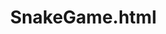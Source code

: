 # SnakeGame.html

<!DOCTYPE html>
<html>
<head>
  <meta charset="UTF-8">
  <meta name="viewport" content="width=device-width, initial-scale=1">
	<title>Snake Game</title>
	<style type="text/css">
body {
  margin: 0;
}

.game-canvas {
  width: 100%;
  height: 100vw;
  max-width: 500px;
  max-height:500px;
  margin-left: auto;
  margin-right: auto;
}

.keys {
  font-family: 'Lato', sans-serif;
  text-align: center;
  width: 100%;
  padding: 10px;
  box-sizing: border-box;
  height: 200px;
  margin: auto;
}

.up {
  position: relative;
  top: -4px;
}

.chevron::before {
  border-style: solid;
  border-width: 8px 8px 0 0;
  content: '';
  display: inline-block;
  height: 20px;
  width: 20px;
  top: -10px;
  position: relative;
  transform: rotate(-45deg);
}

.chevron.down::before {
  transform: rotate(135deg);
  top: -22px;
}

.chevron.right::before {
  transform: rotate(45deg);
  top: -18px;
  left: -5px;
}

.chevron.left::before {
  transform: rotate(225deg);
  top: -18px;
  left: 5px;
}

.arr {
  cursor: pointer;
  width: 70px;
  height: 70px;
  text-align: center;
  line-height: 100px;
  background: gray;
  color: white;
  font-size: 50px;
  border-right: 10px solid #ccc;
  border-bottom: 10px solid #ccc;
  border-left: 10px solid #ddd;
  border-top: 10px solid #eee;
  display: inline-block;
  margin: 5px;
  transition: all .05s linear;
  user-select: none;
}

.arr:active {
  background: #555;
}

#game-container {
  display: flex;
  flex-direction: column;
  background-color: rgba(220, 220, 220, 0.6);
}

	</style>
</head>
<body>
	<div id="game-container">
		<canvas id="gc" class="game-canvas" width="400" height="400"></canvas>
	</div>
	<div class="keys">
	  <a class="up arr" onclick="Snake.action('up')">
	    <i class="chevron up"></i></a>
	  <br />
	  <a class="left arr" onclick="Snake.action('left')">
	    <i class="chevron left"></i></a>
	  <a class="down arr" onclick="Snake.action('down')">
	    <i class="chevron down"></i></a>
	  <a class="right arr" onclick="Snake.action('right')">
	    <i class="chevron right"></i></a>
	</div>
	<footer>
	  <p>&copy burhan uddin</p>
	</footer>
	<script type="text/javascript">
	  var Snake = (function () {

  const INITIAL_TAIL = 4;
  var fixedTail = true;

  var intervalID;

  var tileCount = 10;
  var gridSize = 400/tileCount;

  const INITIAL_PLAYER = { x: Math.floor(tileCount / 2), y: Math.floor(tileCount / 2) };

  var velocity = { x:0, y:0 };
  var player = { x: INITIAL_PLAYER.x, y: INITIAL_PLAYER.y };

  var walls = false;

  var fruit = { x:1, y:1 };

  var trail = [];
  var tail = INITIAL_TAIL;

  var reward = 0;
  var points = 0;
  var pointsMax = 0;

  var ActionEnum = { 'none':0, 'up':1, 'down':2, 'left':3, 'right':4 };
  Object.freeze(ActionEnum);
  var lastAction = ActionEnum.none;

  function setup () {
    canv = document.getElementById('gc');
    ctx = canv.getContext('2d');

    game.reset();
  }

  var game = {

    reset: function () {
      ctx.fillStyle = 'grey';
      ctx.fillRect(0, 0, canv.width, canv.height);

      tail = INITIAL_TAIL;
      points = 0;
      velocity.x = 0;
      velocity.y = 0;
      player.x = INITIAL_PLAYER.x;
      player.y = INITIAL_PLAYER.y;
      // this.RandomFruit();
      reward = -1;

      lastAction = ActionEnum.none;

      trail = [];
      trail.push({ x: player.x, y: player.y });
      // for(var i=0; i<tail; i++) trail.push({ x: player.x, y: player.y });
    },

    action: {
      up: function () {
        if (lastAction != ActionEnum.down){
          velocity.x = 0;
          velocity.y = -1;
        }
      },
      down: function () {
        if (lastAction != ActionEnum.up){
          velocity.x = 0;
          velocity.y = 1;
        }
      },
      left: function () {
        if (lastAction != ActionEnum.right){
          velocity.x = -1;
          velocity.y = 0;
        }
      },
      right: function () {
        if (lastAction != ActionEnum.left){
          velocity.x = 1;
          velocity.y = 0;
        }
      }
    },

    RandomFruit: function () {
      if(walls){
        fruit.x = 1+Math.floor(Math.random() * (tileCount-2));
        fruit.y = 1+Math.floor(Math.random() * (tileCount-2));
      }
      else {
        fruit.x = Math.floor(Math.random() * tileCount);
        fruit.y = Math.floor(Math.random() * tileCount);
      }
    },

    log: function () {
      console.log('====================');
      console.log('x:' + player.x + ', y:' + player.y);
      console.log('tail:' + tail + ', trail.length:' + trail.length);
    },

    loop: function () {

      reward = -0.1;

      function DontHitWall () {
        if(player.x < 0) player.x = tileCount-1;
        if(player.x >= tileCount) player.x = 0;
        if(player.y < 0) player.y = tileCount-1;
        if(player.y >= tileCount) player.y = 0;
      }
      function HitWall () {
        if(player.x < 1) game.reset();
        if(player.x > tileCount-2) game.reset();
        if(player.y < 1) game.reset();
        if(player.y > tileCount-2) game.reset();

        ctx.fillStyle = 'grey';
        ctx.fillRect(0,0,gridSize-1,canv.height);
        ctx.fillRect(0,0,canv.width,gridSize-1);
        ctx.fillRect(canv.width-gridSize+1,0,gridSize,canv.height);
        ctx.fillRect(0, canv.height-gridSize+1,canv.width,gridSize);
      }

      var stopped = velocity.x == 0 && velocity.y == 0;

      player.x += velocity.x;
      player.y += velocity.y;

      if (velocity.x == 0 && velocity.y == -1) lastAction = ActionEnum.up;
      if (velocity.x == 0 && velocity.y == 1) lastAction = ActionEnum.down;
      if (velocity.x == -1 && velocity.y == 0) lastAction = ActionEnum.left;
      if (velocity.x == 1 && velocity.y == 0) lastAction = ActionEnum.right;

      ctx.fillStyle = 'rgba(40,40,40,0.8)';
      ctx.fillRect(0,0,canv.width,canv.height);

      if(walls) HitWall();
      else DontHitWall();

      // game.log();

      if (!stopped){
        trail.push({x:player.x, y:player.y});
        while(trail.length > tail) trail.shift();
      }

      if(!stopped) {
        ctx.fillStyle = 'rgba(200,200,200,0.2)';
        ctx.font = "small-caps 14px Helvetica";
        ctx.fillText("(esc) reset", 24, 356);
        ctx.fillText("(space) pause", 24, 374);
      }

      ctx.fillStyle = 'green';
      for(var i=0; i<trail.length-1; i++) {
        ctx.fillRect(trail[i].x * gridSize+1, trail[i].y * gridSize+1, gridSize-2, gridSize-2);

        // console.debug(i + ' => player:' + player.x, player.y + ', trail:' + trail[i].x, trail[i].y);
        if (!stopped && trail[i].x == player.x && trail[i].y == player.y){
          game.reset();
        }
        ctx.fillStyle = 'lime';
      }
      ctx.fillRect(trail[trail.length-1].x * gridSize+1, trail[trail.length-1].y * gridSize+1, gridSize-2, gridSize-2);

      if (player.x == fruit.x && player.y == fruit.y) {
        if(!fixedTail) tail++;
        points++;
        if(points > pointsMax) pointsMax = points;
        reward = 1;
        game.RandomFruit();
        // make sure new fruit didn't spawn in snake tail
        while((function () {
          for(var i=0; i<trail.length; i++) {
            if (trail[i].x == fruit.x && trail[i].y == fruit.y) {
              game.RandomFruit();
              return true;
            }
          }
          return false;
        })());
      }

      ctx.fillStyle = 'red';
      ctx.fillRect(fruit.x * gridSize+1, fruit.y * gridSize+1, gridSize-2, gridSize-2);

      if(stopped) {
        ctx.fillStyle = 'rgba(250,250,250,0.8)';
        ctx.font = "small-caps bold 14px Helvetica";
        ctx.fillText("press ARROW KEYS to START...", 24, 374);
      }

      ctx.fillStyle = 'white';
      ctx.font = "bold small-caps 16px Helvetica";
      ctx.fillText("points: " + points, 288, 40);
      ctx.fillText("top: " + pointsMax, 292, 60);

      return reward;
    }
  }

  function keyPush (evt) {
    switch(evt.keyCode) {
      case 37: //left
      game.action.left();
      evt.preventDefault();
      break;

      case 38: //up
      game.action.up();
      evt.preventDefault();
      break;

      case 39: //right
      game.action.right();
      evt.preventDefault();
      break;

      case 40: //down
      game.action.down();
      evt.preventDefault();
      break;

      case 32: //space
      Snake.pause();
      evt.preventDefault();
      break;

      case 27: //esc
      game.reset();
      evt.preventDefault();
      break;
    }
  }

  return {
    start: function (fps = 15) {
      window.onload = setup;
      intervalID = setInterval(game.loop, 1000 / fps);
    },

    loop: game.loop,

    reset: game.reset,

    stop: function () {
      clearInterval(intervalID);
    },

    setup: {
      keyboard: function (state) {
        if (state) {
          document.addEventListener('keydown', keyPush);
        } else {
          document.removeEventListener('keydown', keyPush);
        }
      },
      wall: function (state) {
        walls = state;
      },
      tileCount: function (size) {
        tileCount = size;
        gridSize = 400 / tileCount;
      },
      fixedTail: function (state) {
        fixedTail = state;
      }
    },

    action: function (act) {
      switch(act) {
        case 'left':
          game.action.left();
          break;

        case 'up':
          game.action.up();
          break;

        case 'right':
          game.action.right();
          break;

        case 'down':
          game.action.down();
          break;
      }
    },

    pause: function () {
      velocity.x = 0;
      velocity.y = 0;
    },

    clearTopScore: function () {
      pointsMax = 0;
    },

    data: {
      player: player,
      fruit: fruit,
      trail: function () {
        return trail;
      }
    },

    info: {
      tileCount: tileCount
    }
  };

})();

Snake.start(8);
Snake.setup.keyboard(true);
Snake.setup.fixedTail(false);

	</script>
</body>
</html>
